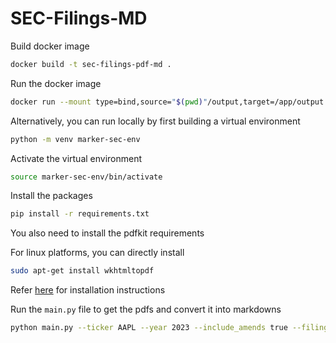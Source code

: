 # SEC-Filings-MD

Build docker image

```bash
docker build -t sec-filings-pdf-md .
```

Run the docker image

```bash
docker run --mount type=bind,source="$(pwd)"/output,target=/app/output sec-filings-pdf-md --ticker AAPL --year 2024 --include_amends true --filing_types 10-K,10-Q -bm 2
```

Alternatively, you can run locally by first building a virtual environment

```bash
python -m venv marker-sec-env
```

Activate the virtual environment

```bash
source marker-sec-env/bin/activate
```

Install the packages

```bash
pip install -r requirements.txt
```
You also need to install the pdfkit requirements

For linux platforms, you can directly install

```bash
sudo apt-get install wkhtmltopdf
```

Refer [here](https://pypi.org/project/pdfkit/) for installation instructions

Run the `main.py` file to get the pdfs and convert it into markdowns

```bash
python main.py --ticker AAPL --year 2023 --include_amends true --filing_types 10-K,10-Q -bm 3
```
